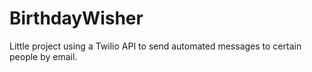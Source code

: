 # BirthdayWisher
Little project using a Twilio API to send automated messages to certain people by email. 
